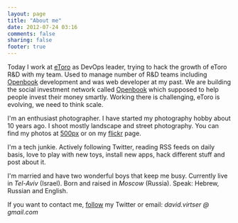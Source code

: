 ```yaml
---
layout: page
title: "About me"
date: 2012-07-24 03:16
comments: false
sharing: false
footer: true
---
```


Today I work at [eToro](http://etoro.com) as DevOps leader, trying to hack the growth of eToro R&D with my team. Used to manage number of R&D teams including [Openbook](http://openbook.etoro.com) development and was web developer at my past. We are building the social investment network called [Openbook](http://openbook.etoro.com) which supposed to help people invest their money smartly. Working there is challenging, eToro is evolving, we need to think scale.

I'm an enthusiast photographer. I have started my photography hobby about 10 years ago. I shoot mostly landscape and street photography. You can find my photos at [500px](http://500px.com/virtser) or on my [flickr](http://www.flickr.com/photos/poison-dv/) page. 

I'm a tech junkie. Actively following Twitter, reading RSS feeds on daily basis, love to play with new toys, install new apps, hack different stuff and post about it. 

I'm married and have two wonderful boys that keep me busy. Currently live in *Tel-Aviv* (Israel). Born and raised in *Moscow* (Russia). Speak: Hebrew, Russian and English.

If you want to contact me, [follow](http://twitter.com/poison_dv) my Twitter or email: *david.virtser @ gmail.com*